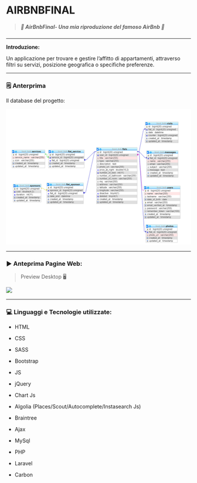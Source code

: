 #   AIRBNBFINAL



> 

>

> ##### *:open_file_folder:   AirBnbFinal- Una mia riproduzione del famoso AirBnb  :open_file_folder:*

>

> 

---



****Introduzione:**** 

Un applicazione per trovare e gestire l’affitto di appartamenti, attraverso filtri su servizi, posizione geografica o specifiche preferenze.


---

### :spiral_notepad: **Anterprima**

Il database del progetto:

![](public/img/db.png)

---



### :arrow_forward: Anteprima Pagine Web:
>  Preview Desktop :desktop_computer: 

![](public/img/airBnbGif.gif)

---

### :computer: Linguaggi e Tecnologie utilizzate:


* HTML


* CSS


* SASS


* Bootstrap


* JS


* jQuery


* Chart Js



* Algolia (Places/Scout/Autocomplete/Instasearch Js)


* Braintree


* Ajax



* MySql


* PHP


* Laravel


* Carbon